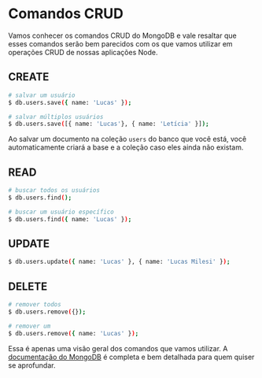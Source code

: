 # Comandos CRUD

Vamos conhecer os comandos CRUD do MongoDB e vale resaltar que esses comandos serão bem parecidos com os que vamos utilizar em operações CRUD de nossas aplicações Node.

## CREATE

``` sh
# salvar um usuário
$ db.users.save({ name: 'Lucas' });

# salvar múltiplos usuários
$ db.users.save([{ name: 'Lucas'}, { name: 'Letícia' }]);
```
Ao salvar um documento na coleção ```users``` do banco que você está, você automaticamente criará a base e a coleção caso eles ainda não existam.

## READ

``` sh
# buscar todos os usuários
$ db.users.find();

# buscar um usuário específico
$ db.users.find({ name: 'Lucas' });
```

## UPDATE

``` sh
$ db.users.update({ name: 'Lucas' }, { name: 'Lucas Milesi' });
```

## DELETE

``` sh
# remover todos
$ db.users.remove({});

# remover um
$ db.users.remove({ name: 'Lucas' });
```

Essa é apenas uma visão geral dos comandos que vamos utilizar. A [documentação do MongoDB](https://docs.mongodb.org/manual/crud/#mongodb-crud-operations) é completa e bem detalhada para quem quiser se aprofundar.
